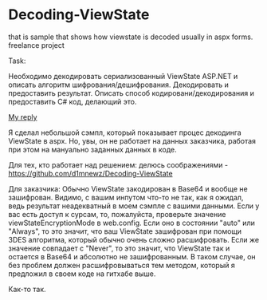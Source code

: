 # Decoding-ViewState
that is sample that shows how viewstate is decoded usually in aspx forms. freelance project


Task:

Необходимо декодировать сериализованный ViewState ASP.NET и описать алгоритм шифрования/дешифрования. 
Декодировать и предоставить результат. 
Описать способ кодировани/декодирования и предоставить C# код, делающий это.

<a href = "https://freelancehunt.com/project/shifrovanie-deshifrovanie-viewstate-s-asp/194854.html#tab-discuss-230748">My reply</a>

Я сделал небольшой сэмпл, который показывает процес декодинга ViewState в aspx. 
Но, увы, он не работает на данных заказчика, работая при этом на мануально заданных данных в коде.

Для тех, кто работает над решением: делюсь соображениями - https://github.com/d1mnewz/Decoding-ViewState

Для заказчика: 
Обычно ViewState закодирован в Base64 и вообще не зашифрован. Видимо, с вашим инпутом что-то не так, как я ожидал, ведь результат неадекватный в моем сэмпле с вашими данными. Если у вас есть доступ к сурсам, то, пожалуйста, проверьте значение viewStateEncryptionMode в web.config. Если оно в состоянии "auto" или "Always", то это значит, что ваш ViewState зашифрован при помощи 3DES алгоритма, который обычно очень сложно расшифровать. 
Если же значение совпадает с "Never", то это значит, что ViewState так и остается в Base64 и абсолютно не зашифрованным. В таком случае, он без проблем должен расшифровываться тем методом, который я предложил в своем коде на гитхабе выше.


Как-то так.
